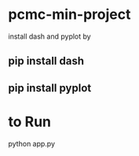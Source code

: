 # pcmc-min-project

install dash and pyplot by
## pip install dash 
## pip install pyplot
# to Run

python app.py
